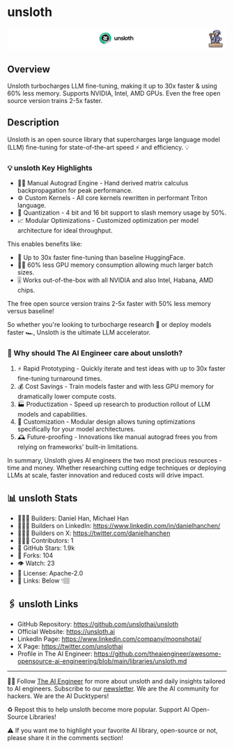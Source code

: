 # unsloth
![The AI Engineer presents unsloth]( unsloth_1920x192.png)
## Overview
Unsloth turbocharges LLM fine-tuning, making it up to 30x faster & using 60% less memory. Supports NVIDIA, Intel, AMD GPUs. Even the free open source version trains 2-5x faster.

## Description
Unsloth is an open source library that supercharges large language model (LLM) fine-tuning for state-of-the-art speed ⚡️ and efficiency. 💡

### 💡 unsloth Key Highlights

- 👨‍🔧 Manual Autograd Engine - Hand derived matrix calculus backpropagation for peak performance.
- ⚙️ Custom Kernels - All core kernels rewritten in performant Triton language.
- 🔋 Quantization - 4 bit and 16 bit support to slash memory usage by 50%.
- 📈 Modular Optimizations - Customized optimization per model architecture for ideal throughput.

This enables benefits like:

- 🚀 Up to 30x faster fine-tuning than baseline HuggingFace.
- 🧑‍💻 60% less GPU memory consumption allowing much larger batch sizes.
- 🎚️ Works out-of-the-box with all NVIDIA and also Intel, Habana, AMD chips.

The free open source version trains 2-5x faster with 50% less memory versus baseline!

So whether you're looking to turbocharge research 🚗 or deploy models faster 🏎️, Unsloth is the ultimate LLM accelerator.

### 🤔 Why should The AI Engineer care about unsloth?

1. ⚡️ Rapid Prototyping - Quickly iterate and test ideas with up to 30x faster fine-tuning turnaround times.
2. 💰 Cost Savings - Train models faster and with less GPU memory for dramatically lower compute costs.
3. 🏭 Productization - Speed up research to production rollout of LLM models and capabilities.
4. 🔧 Customization - Modular design allows tuning optimizations specifically for your model architectures.
5. 🕰️ Future-proofing - Innovations like manual autograd frees you from relying on frameworks' built-in limitations.

In summary, Unsloth gives AI engineers the two most precious resources - time and money. Whether researching cutting edge techniques or deploying LLMs at scale, faster innovation and reduced costs will drive impact.

## 📊 unsloth Stats
* 👷🏽‍♀️ Builders: Daniel Han, Michael Han
* 👩🏽‍💼 Builders on LinkedIn: https://www.linkedin.com/in/danielhanchen/
* 👩🏽‍🏭 Builders on X: https://twitter.com/danielhanchen
* 👩🏽‍💻 Contributors: 1
* 💫 GitHub Stars: 1.9k
* 🍴 Forks: 104
* 👁️ Watch: 23
* 🪪 License: Apache-2.0
* 🔗 Links: Below 👇🏽

## 🖇️ unsloth Links
* GitHub Repository: https://github.com/unslothai/unsloth
* Official Website: https://unsloth.ai
* LinkedIn Page: https://www.linkedin.com/company/moonshotai/
* X Page: https://twitter.com/unslothai
* Profile in The AI Engineer: https://github.com/theaiengineer/awesome-opensource-ai-engineering/blob/main/libraries/unsloth.md

---
🧙🏽 Follow [The AI Engineer](https://www.linkedin.com/company/theaiengineer/) for more about unsloth and daily insights tailored to AI engineers. Subscribe to our [newsletter](http://theaiengineerco.substack.com). We are the AI community for hackers. We are the AI Ducktypers!

♻️ Repost this to help unsloth become more popular. Support AI Open-Source Libraries!

⚠️ If you want me to highlight your favorite AI library, open-source or not, please share it in the comments section!



